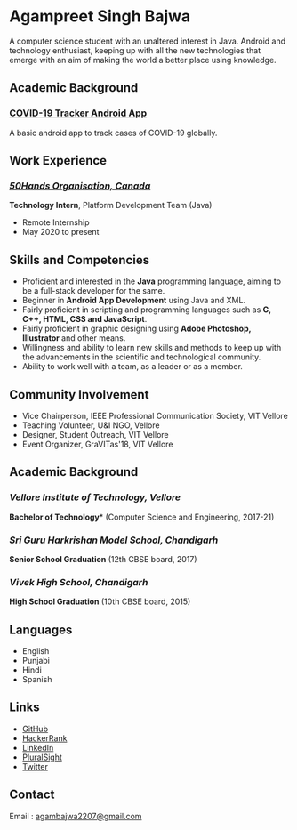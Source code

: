 # Agampreet Singh Bajwa

A computer science student with an unaltered interest in Java. Android and technology enthusiast, keeping up with all the new technologies that emerge with an aim of making the world a better place using knowledge.

## Academic Background
### [COVID-19 Tracker Android App](https://github.com/agambajwa/COVIDTracker)
A basic android app to track cases of COVID-19 globally.

## Work Experience
### _[50Hands Organisation, Canada](https://50hands.org/)_
**Technology Intern**, Platform Development Team (Java)
- Remote Internship
- May 2020 to present

## Skills and Competencies
- Proficient and interested in the **Java** programming language, aiming to be a full-stack
developer for the same.
- Beginner in **Android App Development** using Java and XML.
- Fairly proficient in scripting and programming languages such as **C, C++, HTML, CSS and JavaScript**.
- Fairly proficient in graphic designing using **Adobe Photoshop, Illustrator** and other means.
- Willingness and ability to learn new skills and methods to keep up with the advancements in the scientific and technological community.
- Ability to work well with a team, as a leader or as a member.

## Community Involvement
- Vice Chairperson, IEEE Professional Communication Society, VIT Vellore
- Teaching Volunteer, U&I NGO, Vellore
- Designer, Student Outreach, VIT Vellore
- Event Organizer, GraVITas'18, VIT Vellore

## Academic Background
### _Vellore Institute of Technology, Vellore_
**Bachelor of Technology*** (Computer Science and Engineering, 2017-21)
### _Sri Guru Harkrishan Model School, Chandigarh_
**Senior School Graduation** (12th CBSE board, 2017)
### _Vivek High School, Chandigarh_
**High School Graduation** (10th CBSE board, 2015)

## Languages
- English
- Punjabi
- Hindi
- Spanish

## Links
- [GitHub](https://github.com/agambajwa)
- [HackerRank](https://www.hackerrank.com/agambajwa2207)
- [LinkedIn](https://www.linkedin.com/in/agampreet-singh-bajwa-197871148/)
- [PluralSight](https://app.pluralsight.com/profile/agam-bajwa)
- [Twitter](https://twitter.com/agam_bajwa)

## Contact 
Email : agambajwa2207@gmail.com
